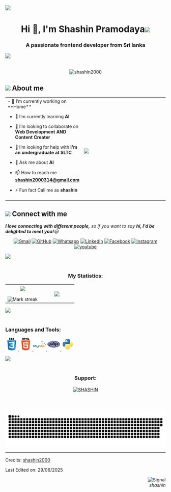 <img src="https://github.com/sourabmaity/sourabmaity/blob/main/header_.png" >
<h1 align="center">Hi 👋, I'm Shashin Pramodaya<img height="40" src="https://emoji.gg/assets/emoji/7333-parrotdance.gif"></h1>
<h3 align="center">A passionate frontend developer from Sri lanka</h3>

<img src="https://user-images.githubusercontent.com/73097560/115834477-dbab4500-a447-11eb-908a-139a6edaec5c.gif"><br><br>


<p align="center"> <img src="https://komarev.com/ghpvc/?username=shashin2000&label=Profile%20views&color=0e75b6&style=flat" alt="shashin2000" /> </p>

## <picture><img src = "https://github.com/7oSkaaa/7oSkaaa/blob/main/Images/about_me.gif?raw=true" width = 50px></picture> About me

<table align="center">
<tr border="none">
<td width="50%" align="left">
- 🔭 I’m currently working on **Home**

- 🌱 I’m currently learning **AI**

- 👯 I’m looking to collaborate on **Web Development AND Content Creater**

- 🤝 I’m looking for help with **I'm an undergraduate at SLTC**

- 💬 Ask me about **AI**

- 📫 How to reach me **shashin2000314@gmail.com**

- ⚡ Fun fact Call me as **shashin**
</td>
<td width="50%" align="center">

 <picture> <img align="right" src="https://github.com/7oSkaaa/7oSkaaa/blob/main/Images/Right_Side.gif?raw=true" width = 250px></picture>

  
  </td>
</tr>
</table>



## <picture> <img src="https://github.com/7oSkaaa/7oSkaaa/blob/main/Images/Connect-with-me.gif?raw=true" width="100px"> </picture> Connect with me
 <em><b>I love connecting with different people,</b> so if you want to say <b>hi, I'd be delighted to meet you!</b>😃</em><br>
<p align="center">
	<a href="shashin2000314@gmail.com"><img img src="https://img.shields.io/badge/gmail-%23EA4335.svg?style=plastic&logo=gmail&logoColor=white" alt="Gmail"/></a>
	<a href="https://github.com/shashin2000"><img src="https://img.shields.io/badge/github-%23181717.svg?style=plastic&logo=github&logoColor=white" alt="GitHub"/></a>
	<a href="https://wa.me/"><img src="https://img.shields.io/badge/whatsapp-%2325D366.svg?style=plastic&logo=whatsapp&logoColor=white" alt="Whatsapp"/></a>
	<a href="https://www.linkedin.com/in/shashin-pramodaya-3a8b10159/"><img src="https://img.shields.io/badge/linkedin-%230A66C2.svg?style=plastic&logo=linkedin&logoColor=white" alt="LinkedIn"/></a>
	<a href="https://www.facebook.com/shashin pramodaya"><img src="https://img.shields.io/badge/facebook-%231877F2.svg?style=plastic&logo=facebook&logoColor=white" alt="Facebook"/></a>
	<a href="https://www.instagram.com/shashin pramodaya/"><img src="https://img.shields.io/badge/instagram-%23E4405F.svg?style=plastic&logo=instagram&logoColor=white" alt="Instagram"/></a>
	<a href="https://www.youtube.com/@Cheewaraarana"><img src="https://img.shields.io/youtube/channel/subscribers/UC5FmXUVS6MF7C85ktXWuvqQ?style=plastic&logo=youtube&logoColor=red" alt="youtube"/></a>
</p>

<img src="https://user-images.githubusercontent.com/73097560/115834477-dbab4500-a447-11eb-908a-139a6edaec5c.gif"><br><br>

<h3 align="center">My Statistics:</h3>
<p align="center">
<table align="center">
<tr border="none">
<td width="50%" align="center">
  
  <img  align="center"  src="https://github-readme-stats.vercel.app/api?username=Shashin2000&theme=dark&show_icons=true&count_private=true" />
  <br></br>
  <img  title="🔥 Get streak stats for your profile at git.io/streak-stats" alt="Mark streak" src="https://github-readme-streak-stats.herokuapp.com/?user=Shashin2000&theme=dark&hide_border=false" /> 
</td>
<td width="50%" align="center">

  <img  align="center"  src="https://github-readme-stats.anuraghazra1.vercel.app/api/top-langs/?username=Scar1109&theme=dark&hide_border=false&no-bg=true&no-frame=true&langs_count=10"/>
  
  </td>
</tr>
</table>

<img src="https://user-images.githubusercontent.com/73097560/115834477-dbab4500-a447-11eb-908a-139a6edaec5c.gif"><br><br>

<h3 align="left">Languages and Tools:</h3>
<p align="left"> <a href="https://www.w3schools.com/css/" target="_blank" rel="noreferrer"> <img src="https://raw.githubusercontent.com/devicons/devicon/master/icons/css3/css3-original-wordmark.svg" alt="css3" width="40" height="40"/> </a> <a href="https://www.w3.org/html/" target="_blank" rel="noreferrer"> <img src="https://raw.githubusercontent.com/devicons/devicon/master/icons/html5/html5-original-wordmark.svg" alt="html5" width="40" height="40"/> </a> <a href="https://www.mysql.com/" target="_blank" rel="noreferrer"> <img src="https://raw.githubusercontent.com/devicons/devicon/master/icons/mysql/mysql-original-wordmark.svg" alt="mysql" width="40" height="40"/> </a> <a href="https://www.php.net" target="_blank" rel="noreferrer"> <img src="https://raw.githubusercontent.com/devicons/devicon/master/icons/php/php-original.svg" alt="php" width="40" height="40"/> </a> <a href="https://www.python.org" target="_blank" rel="noreferrer"> <img src="https://raw.githubusercontent.com/devicons/devicon/master/icons/python/python-original.svg" alt="python" width="40" height="40"/> </a> </p>

<img src="https://user-images.githubusercontent.com/73097560/115834477-dbab4500-a447-11eb-908a-139a6edaec5c.gif"><br><br>


<h3 align="center">Support:</h3>
<p align="center"><a href="https://www.buymeacoffee.com/SHASHIN"> <img align="center" src="https://cdn.buymeacoffee.com/buttons/v2/default-yellow.png" height="50" width="210" alt="SHASHIN" /></a></p><br><br>

<div>
	<p align="center">
  <img src="https://github.com/Pepyn0/Pepyn0/raw/output/github-contribution-grid-snake.svg" alt="snake"></center></p>
</div>

<!-- ## 📚 &nbsp;My Projects -->


------
Credits: [shashin2000](https://github.com/shashin2000)

Last Edited on: 29/06/2025

<!-- Signal -->
<p align="right">
  <img alt="Signal" height="25px" src="https://media.giphy.com/media/hlRzt8TxCNVcEZBt9w/giphy.gif">
  <br>
  <em>shashin</em>
</p>
